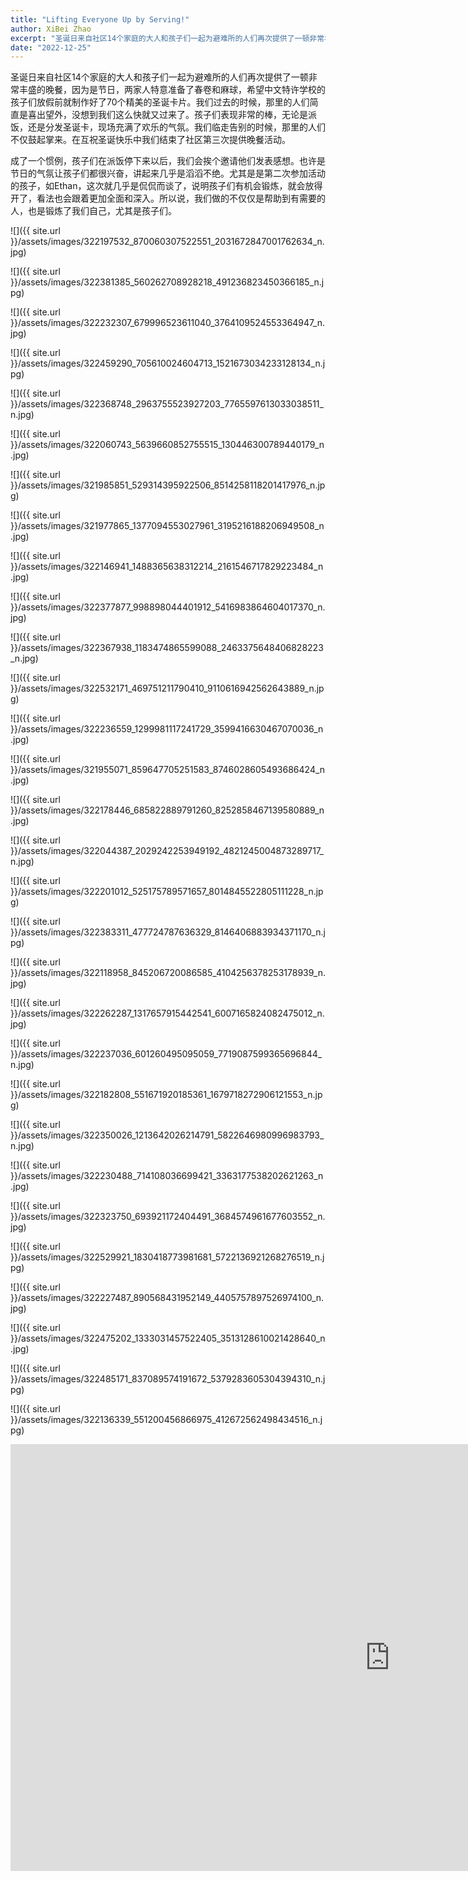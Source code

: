 ```yaml
---
title: "Lifting Everyone Up by Serving!"
author: XiBei Zhao
excerpt: "圣诞日来自社区14个家庭的大人和孩子们一起为避难所的人们再次提供了一顿非常丰盛的晚餐，因为是节日，两家人特意准备了春卷和麻球，希望中文特许学校的孩子们放假前就制作好了70个精美的圣诞卡片。我们过去的时候，那里的人们简直是喜出望外，没想到我们这么快就又过来了。孩子们表现非常的棒，无论是派饭，还是分发圣诞卡，现场充满了欢乐的气氛。我们临走告别的时候，那里的人们不仅鼓起掌来。在互祝圣诞快乐中我们结束了社区第三次提供晚餐活动。"
date: "2022-12-25"
---
```


圣诞日来自社区14个家庭的大人和孩子们一起为避难所的人们再次提供了一顿非常丰盛的晚餐，因为是节日，两家人特意准备了春卷和麻球，希望中文特许学校的孩子们放假前就制作好了70个精美的圣诞卡片。我们过去的时候，那里的人们简直是喜出望外，没想到我们这么快就又过来了。孩子们表现非常的棒，无论是派饭，还是分发圣诞卡，现场充满了欢乐的气氛。我们临走告别的时候，那里的人们不仅鼓起掌来。在互祝圣诞快乐中我们结束了社区第三次提供晚餐活动。

成了一个惯例，孩子们在派饭停下来以后，我们会挨个邀请他们发表感想。也许是节日的气氛让孩子们都很兴奋，讲起来几乎是滔滔不绝。尤其是是第二次参加活动的孩子，如Ethan，这次就几乎是侃侃而谈了，说明孩子们有机会锻炼，就会放得开了，看法也会跟着更加全面和深入。所以说，我们做的不仅仅是帮助到有需要的人，也是锻炼了我们自己，尤其是孩子们。


![]({{ site.url }}/assets/images/322197532_870060307522551_2031672847001762634_n.jpg)

![]({{ site.url }}/assets/images/322381385_560262708928218_491236823450366185_n.jpg)

![]({{ site.url }}/assets/images/322232307_679996523611040_3764109524553364947_n.jpg)

![]({{ site.url }}/assets/images/322459290_705610024604713_1521673034233128134_n.jpg)

![]({{ site.url }}/assets/images/322368748_2963755523927203_7765597613033038511_n.jpg)

![]({{ site.url }}/assets/images/322060743_5639660852755515_130446300789440179_n.jpg)

![]({{ site.url }}/assets/images/321985851_529314395922506_8514258118201417976_n.jpg)

![]({{ site.url }}/assets/images/321977865_1377094553027961_3195216188206949508_n.jpg)

![]({{ site.url }}/assets/images/322146941_1488365638312214_2161546717829223484_n.jpg)

![]({{ site.url }}/assets/images/322377877_998898044401912_5416983864604017370_n.jpg)

![]({{ site.url }}/assets/images/322367938_1183474865599088_2463375648406828223_n.jpg)

![]({{ site.url }}/assets/images/322532171_469751211790410_9110616942562643889_n.jpg)

![]({{ site.url }}/assets/images/322236559_1299981117241729_3599416630467070036_n.jpg)

![]({{ site.url }}/assets/images/321955071_859647705251583_8746028605493686424_n.jpg)

![]({{ site.url }}/assets/images/322178446_685822889791260_8252858467139580889_n.jpg)

![]({{ site.url }}/assets/images/322044387_2029242253949192_4821245004873289717_n.jpg)

![]({{ site.url }}/assets/images/322201012_525175789571657_8014845522805111228_n.jpg)

![]({{ site.url }}/assets/images/322383311_477724787636329_8146406883934371170_n.jpg)

![]({{ site.url }}/assets/images/322118958_845206720086585_4104256378253178939_n.jpg)

![]({{ site.url }}/assets/images/322262287_1317657915442541_6007165824082475012_n.jpg)

![]({{ site.url }}/assets/images/322237036_601260495095059_7719087599365696844_n.jpg)

![]({{ site.url }}/assets/images/322182808_551671920185361_1679718272906121553_n.jpg)

![]({{ site.url }}/assets/images/322350026_1213642026214791_5822646980996983793_n.jpg)

![]({{ site.url }}/assets/images/322230488_714108036699421_3363177538202621263_n.jpg)

![]({{ site.url }}/assets/images/322323750_693921172404491_3684574961677603552_n.jpg)

![]({{ site.url }}/assets/images/322529921_1830418773981681_5722136921268276519_n.jpg)

![]({{ site.url }}/assets/images/322227487_890568431952149_4405757897526974100_n.jpg)

![]({{ site.url }}/assets/images/322475202_1333031457522405_3513128610021428640_n.jpg)

![]({{ site.url }}/assets/images/322485171_837089574191672_5379283605304394310_n.jpg)

![]({{ site.url }}/assets/images/322136339_551200456866975_412672562498434516_n.jpg)

<iframe width="1214" height="683" src="https://www.youtube.com/embed/CJ1pykm4-G8" title="Serving Meal at Shelter in Portland Downtown on Christmas Day" frameborder="0" allow="accelerometer; autoplay; clipboard-write; encrypted-media; gyroscope; picture-in-picture" allowfullscreen></iframe>
